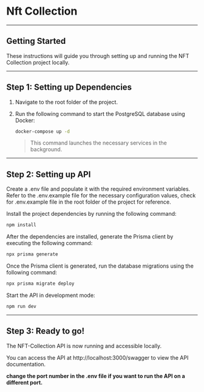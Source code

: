 
# Nft Collection

---

## Getting Started

These instructions will guide you through setting up and running the NFT Collection project locally.

---

## Step 1: Setting up Dependencies

1. Navigate to the root folder of the project.

2. Run the following command to start the PostgreSQL database using Docker:

   ```bash
   docker-compose up -d
   ```
    >  This command launches the necessary services in the background.

---

## Step 2: Setting up API

Create a .env file and populate it with the required environment variables. Refer to the .env.example file for the necessary configuration values, check for .env.example file in the root folder of the project for reference.

Install the project dependencies by running the following command:

```bash
npm install
```

After the dependencies are installed, generate the Prisma client by executing the following command:

```bash
npx prisma generate
```

Once the Prisma client is generated, run the database migrations using the following command:

```bash
npx prisma migrate deploy
```

Start the API in development mode:

```bash
npm run dev
```

---

## Step 3: Ready to go!

The NFT-Collection API is now running and accessible locally.

You can access the API at http://localhost:3000/swagger to view the API documentation.

**change the port number in the .env file if you want to run the API on a different port.**
